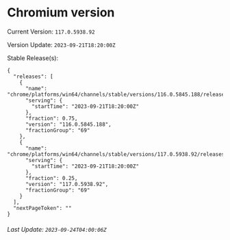# Chromium version

Current Version: `117.0.5938.92`

Version Update: `2023-09-21T18:20:00Z`

Stable Release(s):
```
{
  "releases": [
    {
      "name": "chrome/platforms/win64/channels/stable/versions/116.0.5845.188/releases/1695320400",
      "serving": {
        "startTime": "2023-09-21T18:20:00Z"
      },
      "fraction": 0.75,
      "version": "116.0.5845.188",
      "fractionGroup": "69"
    },
    {
      "name": "chrome/platforms/win64/channels/stable/versions/117.0.5938.92/releases/1695320400",
      "serving": {
        "startTime": "2023-09-21T18:20:00Z"
      },
      "fraction": 0.25,
      "version": "117.0.5938.92",
      "fractionGroup": "69"
    }
  ],
  "nextPageToken": ""
}
```

###### Last Update: `2023-09-24T04:00:06Z`
        